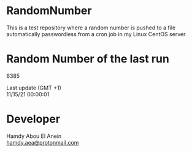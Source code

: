 # RandomNumber    
This is a test repository where a random number is pushed to a file automatically passwordless from a cron job in my Linux CentOS server    
# Random Number of the last run   
6385
      
Last update (GMT +1)    
11/15/21 00:00:01
# Developer    
Hamdy Abou El Anein   
hamdy.aea@protonmail.com
